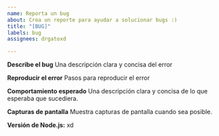 ```yaml
---
name: Reporta un bug
about: Crea un reporte para ayudar a solucionar bugs :)
title: "[BUG]"
labels: bug
assignees: drgatoxd

---
```


**Describe el bug**
Una descripción clara y concisa del error 

**Reproducir el error**
Pasos para reproducir el error

**Comportamiento esperado**
Una descripción clara y concisa de lo que esperaba que sucediera.

**Capturas de pantalla**
Muestra capturas de pantalla cuando sea posible.

**Versión de Node.js:**
xd
